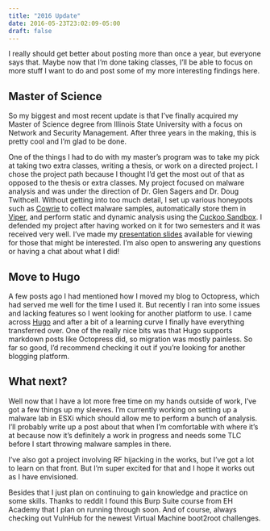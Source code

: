 ```yaml
---
title: "2016 Update"
date: 2016-05-23T23:02:09-05:00
draft: false
---
```


I really should get better about posting more than once a year, but everyone says that. Maybe now that I’m done taking classes, I’ll be able to focus on more stuff I want to do and post some of my more interesting findings here.

## Master of Science

So my biggest and most recent update is that I’ve finally acquired my Master of Science degree from Illinois State University with a focus on Network and Security Management. After three years in the making, this is pretty cool and I’m glad to be done.

One of the things I had to do with my master’s program was to take my pick at taking two extra classes, writing a thesis, or work on a directed project. I chose the project path because I thought I’d get the most out of that as opposed to the thesis or extra classes. My project focused on malware analysis and was under the direction of Dr. Glen Sagers and Dr. Doug Twithcell. Without getting into too much detail, I set up various honeypots such as [Cowrie](https://github.com/micheloosterhof/cowrie) to collect malware samples, automatically store them in [Viper](http://viper.li/), and perform static and dynamic analysis using the [Cuckoo Sandbox](https://www.cuckoosandbox.org/). I defended my project after having worked on it for two semesters and it was received very well. I’ve made my [presentation slides](https://docs.google.com/presentation/d/1quMmd8zH7annhsn7jJfXirww0BYLkIUXaE1cD1TROHk/edit?usp=sharing) available for viewing for those that might be interested. I’m also open to answering any questions or having a chat about what I did!

## Move to Hugo

A few posts ago I had mentioned how I moved my blog to Octopress, which had served me well for the time I used it. But recently I ran into some issues and lacking features so I went looking for another platform to use. I came across [Hugo](https://gohugo.io/) and after a bit of a learning curve I finally have everything transferred over. One of the really nice bits was that Hugo supports markdown posts like Octopress did, so migration was mostly painless. So far so good, I’d recommend checking it out if you’re looking for another blogging platform.

## What next?

Well now that I have a lot more free time on my hands outside of work, I’ve got a few things up my sleeves. I’m currently working on setting up a malware lab in ESXi which should allow me to perform a bunch of analysis. I’ll probably write up a post about that when I’m comfortable with where it’s at because now it’s definitely a work in progress and needs some TLC before I start throwing malware samples in there.

I’ve also got a project involving RF hijacking in the works, but I’ve got a lot to learn on that front. But I’m super excited for that and I hope it works out as I have envisioned.

Besides that I just plan on continuing to gain knowledge and practice on some skills. Thanks to reddit I found this Burp Suite course from EH Academy that I plan on running through soon. And of course, always checking out VulnHub for the newest Virtual Machine boot2root challenges.
